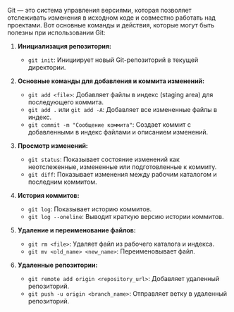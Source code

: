 Git — это система управления версиями, которая позволяет отслеживать изменения в исходном коде и совместно работать над проектами. Вот основные команды и действия, которые могут быть полезны при использовании Git:

1. **Инициализация репозитория:**
   - `git init`: Инициирует новый Git-репозиторий в текущей директории.

2. **Основные команды для добавления и коммита изменений:**
   - `git add <file>`: Добавляет файлы в индекс (staging area) для последующего коммита.
   - `git add .` или `git add -A`: Добавляет все измененные файлы в индекс.
   - `git commit -m "Сообщение коммита"`: Создает коммит с добавленными в индекс файлами и описанием изменений.

3. **Просмотр изменений:**
   - `git status`: Показывает состояние изменений как неотслеженные, измененные или подготовленные к коммиту.
   - `git diff`: Показывает изменения между рабочим каталогом и последним коммитом.

4. **История коммитов:**
   - `git log`: Показывает историю коммитов.
   - `git log --oneline`: Выводит краткую версию истории коммитов.

5. **Удаление и переименование файлов:**
   - `git rm <file>`: Удаляет файл из рабочего каталога и индекса.
   - `git mv <old_name> <new_name>`: Переименовывает файл.

6. **Удаленные репозитории:**
   - `git remote add origin <repository_url>`: Добавляет удаленный репозиторий.
   - `git push -u origin <branch_name>`: Отправляет ветку в удаленный репозиторий.